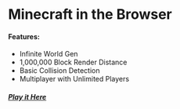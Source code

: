 # Minecraft in the Browser
#### Features:
- Infinite World Gen
- 1,000,000 Block Render Distance
- Basic Collision Detection
- Multiplayer with Unlimited Players

##### [Play it Here](https://Minecraft-Almost.brazil-0034.repl.co)